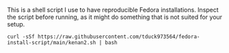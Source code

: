 This is a shell script I use to have reproducible Fedora installations. Inspect the script before running, as it might do something that is not suited for your setup.

`curl -sSf https://raw.githubusercontent.com/tduck973564/fedora-install-script/main/kenan2.sh | bash`
